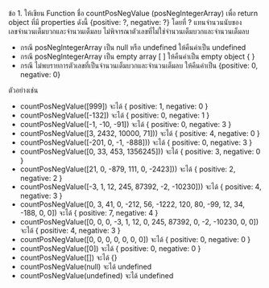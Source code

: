
ข้อ 1. ให้เขียน Function ชื่อ countPosNegValue (posNegIntegerArray) เพื่อ return object ที่มี properties ดังนี้ {positive: ?, negative: ?} โดยที่ ? แทนจำนวนนับของเลขจำนวนเต็มบวกและจำนวนเต็มลบ ไม่พิจารณาตัวเลขที่ไม่ใช่จำนวนเต็มบวกและจำนวนเต็มลบ

- กรณี posNegIntegerArray เป็น null หรือ undefined ให้คืนค่าเป็น undefined
- กรณี posNegIntegerArray เป็น empty array [ ] ให้คืนค่าเป็น empty object { }
- กรณี ไม่พบรายการตัวเลขที่เป็นจำนวนเต็มบวกและจำนวนเต็มลบ ให้คืนค่าเป็น {positive: 0, negative: 0}

ตัวอย่างเช่น

- countPosNegValue([999]) จะได้ { positive: 1, negative: 0 }
- countPosNegValue([-132]) จะได้ { positive: 0, negative: 1 }
- countPosNegValue([-1, -10, -91]) จะได้ { positive: 0, negative: 3 }
- countPosNegValue([3, 2432, 10000, 71])) จะได้ { positive: 4, negative: 0 }
- countPosNegValue([-201, 0, -1, -888])) จะได้ { positive: 0, negative: 3 }
- countPosNegValue([0, 33, 453, 1356245])) จะได้ { positive: 3, negative: 0 }
- countPosNegValue([21, 0, -879, 111, 0, -2423])) จะได้ { positive: 2, negative: 2 }
- countPosNegValue([-3, 1, 12, 245, 87392, -2, -10230])) จะได้ { positive: 4, negative: 3 }
- countPosNegValue([0, 3, 41, 0, -212, 56, -1222, 120, 80, -99, 12, 34, -188, 0, 0]) จะได้ { positive: 7, negative: 4 }
- countPosNegValue([0, 0, 0, -3, 1, 12, 0, 245, 87392, 0, -2, -10230, 0, 0]) จะได้ { positive: 4, negative: 3 }
- countPosNegValue([0, 0, 0, 0, 0, 0, 0]) จะได้ { positive: 0, negative: 0 }
- countPosNegValue([0]) จะได้ { positive: 0, negative: 0 }
- countPosNegValue([]) จะได้ {}
- countPosNegValue(null) จะได้ undefined
- countPosNegValue(undefined) จะได้ undefined
